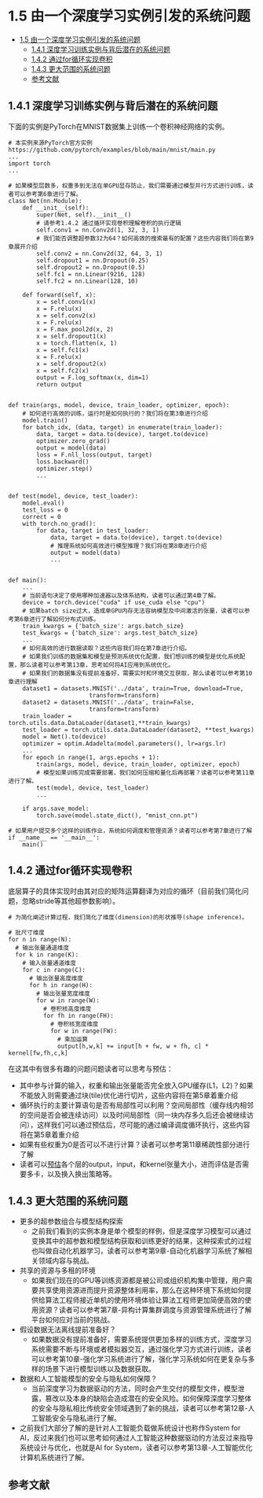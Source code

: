 <!--Copyright © Microsoft Corporation. All rights reserved.
  适用于[License](https://github.com/microsoft/AI-System/blob/main/LICENSE)版权许可-->

# 1.5 由一个深度学习实例引发的系统问题


- [1.5 由一个深度学习实例引发的系统问题](#15-由一个深度学习实例引发的系统问题)
  - [1.4.1 深度学习训练实例与背后潜在的系统问题](#141-深度学习训练实例与背后潜在的系统问题)
  - [1.4.2 通过for循环实现卷积](#142-通过for循环实现卷积)
  - [1.4.3 更大范围的系统问题](#143-更大范围的系统问题)
  - [参考文献](#参考文献)

## 1.4.1 深度学习训练实例与背后潜在的系统问题

下面的实例是PyTorch在MNIST数据集上训练一个卷积神经网络的实例。

```
# 本实例来源PyTorch官方实例 https://github.com/pytorch/examples/blob/main/mnist/main.py 
...
import torch
...

# 如果模型层数多，权重多到无法在单GPU显存防止，我们需要通过模型并行方式进行训练，读者可以参考第6章进行了解。
class Net(nn.Module):
    def __init__(self):
        super(Net, self).__init__()
        # 请参考1.4.2 通过循环实现卷积理解卷积的执行逻辑
        self.conv1 = nn.Conv2d(1, 32, 3, 1)
        # 我们能否调整超参数32为64？如何高效的搜索最有的配置？这些内容我们将在第9章展开介绍
        self.conv2 = nn.Conv2d(32, 64, 3, 1)
        self.dropout1 = nn.Dropout(0.25)
        self.dropout2 = nn.Dropout(0.5)
        self.fc1 = nn.Linear(9216, 128)
        self.fc2 = nn.Linear(128, 10)

    def forward(self, x):
        x = self.conv1(x)
        x = F.relu(x)
        x = self.conv2(x)
        x = F.relu(x)
        x = F.max_pool2d(x, 2)
        x = self.dropout1(x)
        x = torch.flatten(x, 1)
        x = self.fc1(x)
        x = F.relu(x)
        x = self.dropout2(x)
        x = self.fc2(x)
        output = F.log_softmax(x, dim=1)
        return output


def train(args, model, device, train_loader, optimizer, epoch):
    # 如何进行高效的训练，运行时是如何执行的？我们将在第3章进行介绍
    model.train()
    for batch_idx, (data, target) in enumerate(train_loader):
        data, target = data.to(device), target.to(device)
        optimizer.zero_grad()
        output = model(data)
        loss = F.nll_loss(output, target)
        loss.backward()
        optimizer.step()
        ...


def test(model, device, test_loader):
    model.eval()
    test_loss = 0
    correct = 0
    with torch.no_grad():
        for data, target in test_loader:
            data, target = data.to(device), target.to(device)
            # 推理系统如何高效进行模型推理？我们将在第8章进行介绍
            output = model(data)
            ...


def main():
    ...
    # 当前语句决定了使用哪种加速器以及体系结构，读者可以通过第4章了解。
    device = torch.device("cuda" if use_cuda else "cpu")
    # 如果batch size过大，造成单GPU内存无法容纳模型及中间激活的张量，读者可以参考第6章进行了解如何分布式训练。
    train_kwargs = {'batch_size': args.batch_size}
    test_kwargs = {'batch_size': args.test_batch_size}
    ...
    # 如何高效的进行数据读取？这些内容我们将在第7章进行介绍。
    # 如果我们训练的数据集和模型是预测系统优化配置，我们想训练的模型是优化系统配置，那么读者可以参考第13章，思考如何将AI应用到系统优化。
    # 如果我们的数据集没有提前准备好，需要实时和环境交互获取，那么读者可以参考第10章进行理解
    dataset1 = datasets.MNIST('../data', train=True, download=True,
                       transform=transform)
    dataset2 = datasets.MNIST('../data', train=False,
                       transform=transform)
    train_loader = torch.utils.data.DataLoader(dataset1,**train_kwargs)
    test_loader = torch.utils.data.DataLoader(dataset2, **test_kwargs)
    model = Net().to(device)
    optimizer = optim.Adadelta(model.parameters(), lr=args.lr)
    ... 
    for epoch in range(1, args.epochs + 1):
        train(args, model, device, train_loader, optimizer, epoch)
        # 模型如果训练完成需要部署，我们如何压缩和量化后再部署？读者可以参考第11章进行了解。
        test(model, device, test_loader)
        ... 

    if args.save_model:
        torch.save(model.state_dict(), "mnist_cnn.pt")

# 如果用户提交多个这样的训练作业，系统如何调度和管理资源？读者可以参考第7章进行了解
if __name__ == '__main__':
    main()
```

## 1.4.2 通过for循环实现卷积

底层算子的具体实现时由其对应的矩阵运算翻译为对应的循环（目前我们简化问题，忽略stride等其他超参数影响）。
```
# 为简化阐述计算过程，我们简化了维度(dimension)的形状推导(shape inference)。

# 批尺寸维度
for n in range(N):
  # 输出张量通道维度
  for k in range(K):
    # 输入张量通道维度
    for c in range(C):
      # 输出张量高度维度
      for h in range(H):
        # 输出张量宽度维度
        for w in range(W):
          # 卷积核高度维度
          for fh in range(FH):
            # 卷积核宽度维度
            for w in range(FW):
              # 乘加运算
              output[h,w,k] += input[h + fw, w + fh, c] * kernel[fw,fh,c,k]  
```

在这其中有很多有趣的问题问题读者可以思考与预估：
- 其中参与计算的输入，权重和输出张量能否完全放入GPU缓存(L1，L2)？如果不能放入则需要通过块(tile)优化进行切片，这些内容将在第5章着重介绍
- 循环执行的主要计算语句是否有局部性可以利用？空间局部性（缓存线内相邻的空间是否会被连续访问）以及时间局部性（同一块内存多久后还会被继续访问），这样我们可以通过预估后，尽可能的通过编译调度循环执行，这些内容将在第5章着重介绍
- 如果有些权重为0是否可以不进行计算？读者可以参考第11章稀疏性部分进行了解
- 读者可以[预估]()各个层的output，input，和kernel张量大小，进而评估是否需要多卡，以及换入换出策略等。

## 1.4.3 更大范围的系统问题

- 更多的超参数组合与模型结构探索
  - 之前我们看到的实例本身是单个模型的样例，但是深度学习模型可以通过变换其中的超参数和模型结构获取和训练更好的结果，这种探索式的过程也叫做自动化机器学习，读者可以参考第9章-自动化机器学习系统了解相关领域内容与挑战。
- 共享的资源与多租的环境
  - 如果我们现在的GPU等训练资源都是被公司或组织机构集中管理，用户需要共享使用资源进而提升资源整体利用率，那么在这种环境下系统如何提供给算法工程师接近单机的使用环境体验让算法工程师更加简便高效的使用资源？读者可以参考第7章-异构计算集群调度与资源管理系统进行了解平台如何应对当前的挑战。
- 假设数据无法离线提前准备好？
  - 如果数据没有提前准备好，需要系统提供更加多样的训练方式，深度学习系统需要不断与环境或者模拟器交互，通过强化学习方式进行训练，读者可以参考第10章-强化学习系统进行了解，强化学习系统如何在更复杂与多样的场景下进行模型训练以及数据获取。
- 数据和人工智能模型的安全与隐私如何保障？
  - 当前深度学习为数据驱动的方法，同时会产生交付的模型文件，模型泄露，篡改以及本身的缺陷会造成潜在的安全风险。如何保障深度学习整体的安全与隐私相比传统安全领域遇到了新的挑战，读者可以参考第12章-人工智能安全与隐私进行了解。
- 之前我们大部分了解的是针对人工智能负载做系统设计也称作System for AI，反过来我们也可以思考如何通过人工智能这种数据驱动的方法反过来指导系统设计与优化，也就是AI for System，读者可以参考第13章-人工智能优化计算机系统进行了解。


## 参考文献
